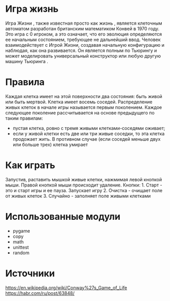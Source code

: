 # Игра жизнь
  Игра Жизни , также известная просто как жизнь , является клеточным автоматом разработан британским математиком Конвей в 1970 году. Это игра с 0 игроком, а это означает, что его эволюция определяются ее начальным состоянием, требующее не дальнейший ввод. Человек взаимодействует с Игрой Жизни, создавая начальную конфигурацию и наблюдая, как она развивается. Он является полным по Тьюрингу и может моделировать универсальный конструктор или любую другую машину Тьюринга .

# Правила
  Каждая клетка имеет на этой поверхности два состояния: быть живой или быть мертвой. Клетка имеет восемь соседей. Распределение живых клеток в начале игры называется первым поколением. Каждое следующее поколение рассчитывается на основе предыдущего по таким правилам:
  - пустая клетка, ровно с тремя живыми клетками-соседями оживает;
  - если у живой клетки есть две или три живые соседки, то эта клетка продожает жить. В противном случае (если соседей меньше двух или больше трех) клетка умирает

# Как играть
  Запустив, раставить мышкой живые клетки, нажмимая левой кнопкой мыши. Правой кнопкой мыши происходит удаление.
  Кнопки:
    1. Старт - это и старт игры и ее пауза. Запускает игру
    2. Очистка - очищает поле от живых клеток
    3. Случайно - заполняет поле живыми клетками    

# Использованные модули
  - pygame
  - copy
  - math
  - unittest
  - random

# Источники
https://en.wikipedia.org/wiki/Conway%27s_Game_of_Life
https://habr.com/ru/post/63848/
